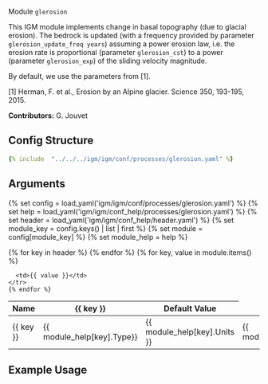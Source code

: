  Module `glerosion`

This IGM module implements change in basal topography (due to glacial erosion). The bedrock is updated (with a frequency provided by parameter `glerosion_update_freq years`) assuming a power erosion law, i.e. the erosion rate is proportional (parameter `glerosion_cst`) to a power (parameter `glerosion_exp`) of the sliding velocity magnitude. 

By default, we use the parameters from [1].
 
[1] Herman, F. et al., Erosion by an Alpine glacier. Science 350, 193-195, 2015.

**Contributors:** G. Jouvet

## Config Structure  
~~~yaml
{% include  "../../../igm/igm/conf/processes/glerosion.yaml" %}
~~~

## Arguments
{% set config = load_yaml('igm/igm/conf/processes/glerosion.yaml') %}
{% set help = load_yaml('igm/igm/conf_help/processes/glerosion.yaml') %}
{% set header = load_yaml('igm/igm/conf_help/header.yaml') %}
{% set module_key = config.keys() | list | first %}
{% set module = config[module_key] %}
{% set module_help = help %}

<table>
  <thead>
    <tr>
      <th>Name</th>
      {% for key in header %}
      <th>{{ key }}</th>
      {% endfor %}
      <th>Default Value</th>
    </tr>
  </thead>
  <tbody>
    {% for key, value in module.items() %}
    <tr>
      <td>{{ key }}</td>
      <td>{{ module_help[key].Type}}</td>
      <!-- <td>{{ module_help[key].Units}}</td> -->
      <td><span class="math">{{ module_help[key].Units }}</span></td>
      <td>{{ module_help[key].Description}}</td>

      <td>{{ value }}</td>
    </tr>
    {% endfor %}
  </tbody>
</table>

<script type="text/javascript">
  MathJax.Hub.Queue(["Typeset", MathJax.Hub]);
</script>

## Example Usage
 